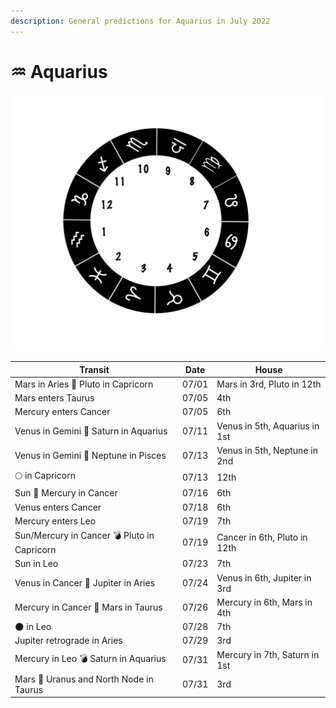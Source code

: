 ```yaml
---
description: General predictions for Aquarius in July 2022
---
```


# ♒ Aquarius

![](../../.gitbook/assets/aquarius.png)



| Transit                                     | Date  | House                         |
| ------------------------------------------- | ----- | ----------------------------- |
| Mars in Aries 🔲 Pluto in Capricorn         | 07/01 | Mars in 3rd, Pluto in 12th    |
| Mars enters Taurus                          | 07/05 | 4th                           |
| Mercury enters Cancer                       | 07/05 | 6th                           |
| Venus in Gemini 🔺 Saturn in Aquarius       | 07/11 | Venus in 5th, Aquarius in 1st |
| Venus in Gemini 🔲 Neptune in Pisces        | 07/13 | Venus in 5th, Neptune in 2nd  |
|  🌕 in Capricorn                            | 07/13 | 12th                          |
| Sun 🖤 Mercury in Cancer                    | 07/16 | 6th                           |
| Venus enters Cancer                         | 07/18 | 6th                           |
| Mercury enters Leo                          | 07/19 | 7th                           |
| Sun/Mercury in Cancer 💣 Pluto in Capricorn | 07/19 | Cancer in 6th, Pluto in 12th  |
| Sun in Leo                                  | 07/23 | 7th                           |
| Venus in Cancer 🔲 Jupiter in Aries         | 07/24 | Venus in 6th, Jupiter in 3rd  |
| Mercury in Cancer 🔲 Mars in Taurus         | 07/26 | Mercury in 6th, Mars in 4th   |
| 🌑 in Leo                                   | 07/28 | 7th                           |
| Jupiter retrograde in Aries                 | 07/29 | 3rd                           |
| Mercury in Leo 💣 Saturn in Aquarius        | 07/31 | Mercury in 7th, Saturn in 1st |
| Mars 🖤 Uranus and North Node in Taurus     | 07/31 | 3rd                           |





###
